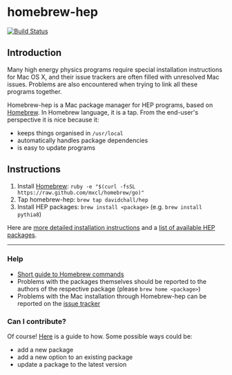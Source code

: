 # homebrew-hep
[![Build Status](https://travis-ci.org/davidchall/homebrew-hep.png)](https://travis-ci.org/davidchall/homebrew-hep)

## Introduction
Many high energy physics programs require special installation instructions for Mac OS X, and their issue trackers are often filled with unresolved Mac issues. Problems are also encountered when trying to link all these programs together.

Homebrew-hep is a Mac package manager for HEP programs, based on [Homebrew](http://brew.sh/). In Homebrew language, it is a tap. From the end-user's perspective it is nice because it:
* keeps things organised in `/usr/local` 
* automatically handles package dependencies
* is easy to update programs

## Instructions
1. Install [Homebrew](http://brew.sh/): `ruby -e "$(curl -fsSL https://raw.github.com/mxcl/homebrew/go)"`
2. Tap homebrew-hep: `brew tap davidchall/hep`
3. Install HEP packages: `brew install <package>` (e.g. `brew install pythia8`)

Here are [more detailed installation instructions](https://github.com/davidchall/homebrew-hep/wiki/Detailed-installation-instructions) and a [list of available HEP packages](https://github.com/davidchall/homebrew-hep/wiki/List-of-packages).

***

### Help
* [Short guide to Homebrew commands](https://github.com/davidchall/homebrew-hep/wiki/Homebrew-guide)
* Problems with the packages themselves should be reported to the authors of the respective package (please `brew home <package>`)
* Problems with the Mac installation through Homebrew-hep can be reported on the [issue tracker](https://github.com/davidchall/homebrew-hep/issues)

### Can I contribute?
Of course! [Here](https://github.com/davidchall/homebrew-hep/wiki/How-to-contribute) is a guide to how. Some possible ways could be:
* add a new package
* add a new option to an existing package
* update a package to the latest version
